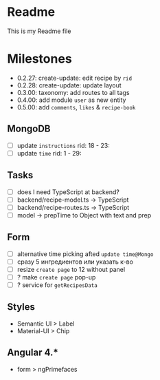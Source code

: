 # Readme
This is my Readme file

# Milestones
 - 0.2.27: create-update: edit recipe by `rid`
 - 0.2.28: create-update: update layout
 - 0.3.00: taxonomy: add routes to all tags
 - 0.4.00: add module `user` as new entity
 - 0.5.00: add `comments`, `likes` & `recipe-book`

## MongoDB
 - [ ] update `instructions` rid: 18 - 23:
 - [ ] update `time` rid: 1 - 29:

## Tasks
 - [ ] does I need TypeScript at backend?
 - [ ] backend/recipe-model.ts  -> TypeScript
 - [ ] backend/recipe-routes.ts -> TypeScript
 - [ ] model -> prepTime to Object with text and prep

## Form
 - [ ] alternative time picking afted `update time@Mongo`
 - [ ] сразу 5 ингредиентов или указать к-во
 - [ ] resize `create page` to 12 without panel
 - [ ] ? make `create page` pop-up
 - [ ] ? service for `getRecipesData`

## Styles
 - Semantic UI > Label
 - Material-UI > Chip

## Angular 4.*
 - form > ngPrimefaces